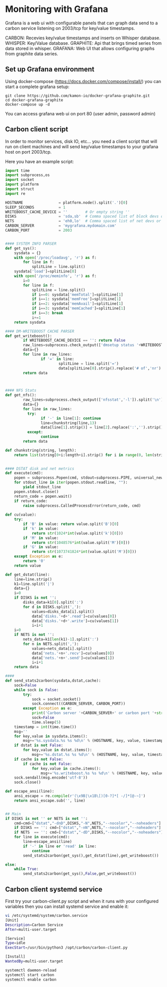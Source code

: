 # Monitoring with Grafana

Grafana is a web ui with configurable panels that can graph data send
to a carbon service listening on 2003/tcp for key/value timestamps.

CARBON: Recevies key/value timestamps and inserts on Whisper database.
WHISPER: Key/Value database.
GRAPHITE: Api that brings timed series from data stored in whisper.
GRAFANA: Web UI that allows configuring graphs from graphite data series.

## Set up Grafana environment

Using docker-compose (https://docs.docker.com/compose/install/) you can
start a complete grafana setup:

```
git clone https://github.com/kamon-io/docker-grafana-graphite.git
cd docker-grafana-graphite
docker-compose up -d
```

You can access grafana web ui on port 80 (user admin, password admin)

## Carbon client script

In order to monitor services, disk IO, etc... you need a client script
that will run on client machines and will send key/value timestamps to
your grafana host on port 2003/tcp.

Here you have an example script:

```python
import time
import subprocess,os
import socket
import platform
import struct 
import re

HOSTNAME                = platform.node().split('.')[0]
SLEEP_SECONDS           = 1
WRITEBOOST_CACHE_DEVICE = ''        # Or empty string ''
DISKS                   = 'sda,sb'  # Comma spaced list of block devs or empty string ''
NETS                    = 'eh0,lo'  # Comma spaced list of net devs or empty string ''
CARBON_SERVER           = 'mygrafana.mydomain.com'
CARBON_PORT             = 2003


#### SYSTEM INFO PARSER
def get_sys():
    sysdata = {}
    with open('/proc/loadavg', 'r') as f:
        for line in f:
            splitLine = line.split()
    sysdata['load']=splitLine[0]
    with open('/proc/meminfo', 'r') as f:
        i=0
        for line in f:
            splitLine = line.split()
            if i==0: sysdata['memTotal']=splitLine[1]
            if i==1: sysdata['memFree']=splitLine[1]
            if i==2: sysdata['memAvail']=splitLine[1]
            if i==3: sysdata['memCached']=splitLine[1]
            if i==3: break
            i+=1
    return sysdata

#### DM-WRITEBOOST CACHE PARSER
def get_writeboost():
        if WRITEBOOST_CACHE_DEVICE == '': return False
        raw_lines=subprocess.check_output(['dmsetup status '+WRITEBOOST_CACHE_DEVICE+' | wbstatus'], shell=True).decode('utf-8').split('\n')
        data={}
        for line in raw_lines:
                if '=' in line:
                        splitLine = line.split('=')
                        data[splitLine[0].strip().replace('# of','nr').replace(' ','_')] = splitLine[1].strip()
        return data



#### NFS Stats
def get_nfs():
        raw_lines=subprocess.check_output(['nfsstat','-l']).split('\n')
        data={}
        for line in raw_lines:
          try:
                if '-' in line[1]: continue
                line=chunkstring(line,13)
                data[line[1].strip()] = line[2].replace(':','').strip()
          except:
                continue
        return data

def chunkstring(string, length):
    return list(string[0+i:length+i].strip() for i in range(0, len(string), length))
    

#### DSTAT disk and net metrics    
def execute(cmd):
    popen = subprocess.Popen(cmd, stdout=subprocess.PIPE, universal_newlines=True)
    for stdout_line in iter(popen.stdout.readline, ""):
        yield stdout_line 
    popen.stdout.close()
    return_code = popen.wait()
    if return_code:
        raise subprocess.CalledProcessError(return_code, cmd)
        
def cu(value):
    try:
        if 'B' in value: return value.split('B')[0]
        if 'k' in value:
            return str(1024*int(value.split('k')[0]))
        if 'M' in value:
            return str(1048576*int(value.split('M')[0]))
        if 'G' in value:
            return str(1073741824*int(value.split('M')[0]))
    except Exception as e:
        return '0'
    return value

def get_dstat(line):
    line=line.strip()
    k1=line.split('|')
    data={}
    i=0
    if DISKS is not '':
        disks_data=k1[0].split(':')
        for d in DISKS.split(','):
            values=disks_data[i].split()
            data['disks.'+d+'.read']=cu(values[0])
            data['disks.'+d+'.write']=cu(values[1])
            i=i+1
    i=0
    if NETS is not '':
        nets_data=k1[len(k1)-1].split(':')
        for n in NETS.split(','):
            values=nets_data[i].split()
            data['nets.'+n+'.recv']=cu(values[0])
            data['nets.'+n+'.send']=cu(values[1])
            i=i+1
    return data

#### 
def send_stats2carbon(sysdata,dstat,cache):
    sock=False
    while sock is False:
        try:
            sock = socket.socket()
            sock.connect((CARBON_SERVER, CARBON_PORT))
        except Exception as e:
            print('Carbon server '+CARBON_SERVER+' or carbon port '+str(CARBON_PORT)+' not reacheable!')
            sock=False
            time.sleep(5)
    timestamp = int(time.time())
    msg=''
    for key,value in sysdata.items():
        msg+='%s.sysdata.%s %s %d\n' % (HOSTNAME, key, value, timestamp)
    if dstat is not False:
        for key,value in dstat.items():
            msg+='%s.dstat.%s %s %d\n' % (HOSTNAME, key, value, timestamp)
    if cache is not False:
        if cache is not False:
            for key,value in cache.items():
                msg+='%s.writeboost.%s %s %d\n' % (HOSTNAME, key, value, timestamp)
    sock.sendall(msg.encode('utf-8'))
    sock.close()

def escape_ansi(line):
    ansi_escape = re.compile(r'(\x9B|\x1B\[)[0-?]*[ -/]*[@-~]')
    return ansi_escape.sub('', line)


## Main
if DISKS is not '' or NETS is not '':
    cmd=cmd=["dstat","-dnD",DISKS,"-N",NETS,"--nocolor","--noheaders"]
    if DISKS == '': cmd=["dstat","-nN",NETS,"--nocolor","--noheaders"]
    if NETS  == '': cmd=["dstat","-dD",DISKS,"--nocolor","--noheaders"]
    for line in execute(cmd):
        line=escape_ansi(line)
        if '-' in line or 'read' in line: 
            continue
        send_stats2carbon(get_sys(),get_dstat(line),get_writeboost())

else:
    while True:
        send_stats2carbon(get_sys(),False,get_writeboost())


```

## Carbon client systemd service

First try your carbon-client.py script and when it runs with your configured variables then you can install systemd service and enable it:

```bash
vi /etc/systemd/system/carbon.service 
[Unit]
Description=Carbon Service
After=multi-user.target

[Service]
Type=idle
ExecStart=/usr/bin/python3 /opt/carbon/carbon-client.py

[Install]
WantedBy=multi-user.target
```

```bash
systemctl daemon-reload
systemctl start carbon
systemctl enable carbon
```